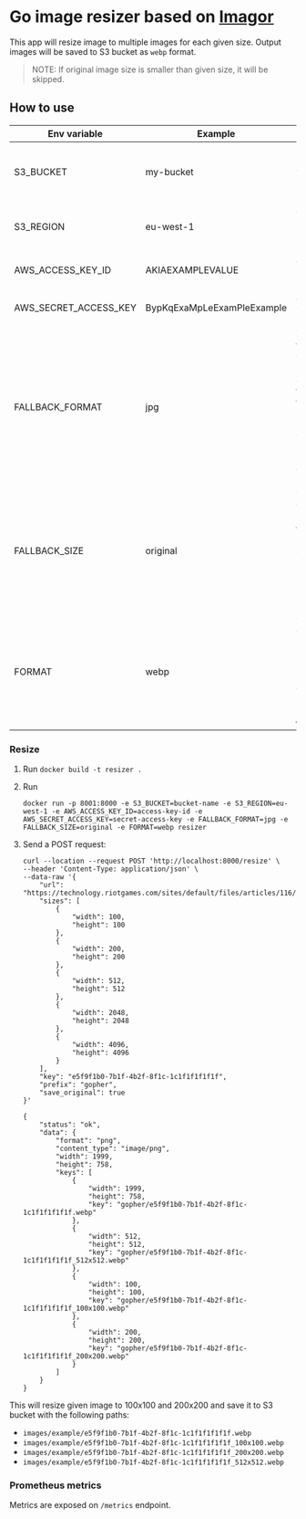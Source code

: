 # Go image resizer based on [Imagor](https://github.com/cshum/imagor)
This app will resize image to multiple images for each given size. 
Output images will be saved to S3 bucket as `webp` format.
> NOTE: If original image size is smaller than given size, it will be skipped.


## How to use

| Env variable          | Example                    | Description                                                                                                                                    |
|-----------------------|----------------------------|------------------------------------------------------------------------------------------------------------------------------------------------|
| S3_BUCKET             | my-bucket                  | S3 bucket name where content will be saved                                                                                                     |
| S3_REGION             | eu-west-1                  | AWS S3 bucket region name                                                                                                                      |
| AWS_ACCESS_KEY_ID     | AKIAEXAMPLEVALUE           | AWS credentials ID                                                                                                                             |
| AWS_SECRET_ACCESS_KEY | BypKqExaMpLeExamPleExample | AWS credentials secret                                                                                                                         |
| FALLBACK_FORMAT       | jpg                        | The image format which will be saved as alternative to webp for fallback support, if not set it will be skipped. Possible values: `jpg`, `png` |
| FALLBACK_SIZE         | original                   | The size which will be used for fallback image, example `512x512`, to keep original size use `original`                                        |
| FORMAT                | webp                       | The format which will be used to resize the images. Possible values: `original`, `jpg`, `png`, `webp`                                          |

### Resize
1. Run `docker build -t resizer .`
2. Run 
    ```
    docker run -p 8001:8000 -e S3_BUCKET=bucket-name -e S3_REGION=eu-west-1 -e AWS_ACCESS_KEY_ID=access-key-id -e AWS_SECRET_ACCESS_KEY=secret-access-key -e FALLBACK_FORMAT=jpg -e FALLBACK_SIZE=original -e FORMAT=webp resizer
    ```
3. Send a POST request:

    ```
    curl --location --request POST 'http://localhost:8000/resize' \
    --header 'Content-Type: application/json' \
    --data-raw '{
        "url": "https://technology.riotgames.com/sites/default/files/articles/116/golangheader.png",
        "sizes": [
            {
                "width": 100,
                "height": 100
            },
            {
                "width": 200,
                "height": 200
            },
            {
                "width": 512,
                "height": 512
            },
            {
                "width": 2048,
                "height": 2048
            },
            {
                "width": 4096,
                "height": 4096
            }
        ],
        "key": "e5f9f1b0-7b1f-4b2f-8f1c-1c1f1f1f1f1f",
        "prefix": "gopher",
        "save_original": true
    }'
    ```
    
    ```
    {
        "status": "ok",
        "data": {
            "format": "png",
            "content_type": "image/png",
            "width": 1999,
            "height": 758,
            "keys": [
                {
                    "width": 1999,
                    "height": 758,
                    "key": "gopher/e5f9f1b0-7b1f-4b2f-8f1c-1c1f1f1f1f1f.webp"
                },
                {
                    "width": 512,
                    "height": 512,
                    "key": "gopher/e5f9f1b0-7b1f-4b2f-8f1c-1c1f1f1f1f1f_512x512.webp"
                },
                {
                    "width": 100,
                    "height": 100,
                    "key": "gopher/e5f9f1b0-7b1f-4b2f-8f1c-1c1f1f1f1f1f_100x100.webp"
                },
                {
                    "width": 200,
                    "height": 200,
                    "key": "gopher/e5f9f1b0-7b1f-4b2f-8f1c-1c1f1f1f1f1f_200x200.webp"
                }
            ]
        }
    }
    ```

This will resize given image to 100x100 and 200x200 and save it to S3 bucket with the following paths:
* `images/example/e5f9f1b0-7b1f-4b2f-8f1c-1c1f1f1f1f1f.webp`
* `images/example/e5f9f1b0-7b1f-4b2f-8f1c-1c1f1f1f1f1f_100x100.webp`
* `images/example/e5f9f1b0-7b1f-4b2f-8f1c-1c1f1f1f1f1f_200x200.webp`
* `images/example/e5f9f1b0-7b1f-4b2f-8f1c-1c1f1f1f1f1f_512x512.webp`

### Prometheus metrics

Metrics are exposed on `/metrics` endpoint.
